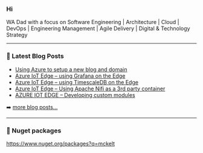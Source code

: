 ### Hi
WA Dad with a focus on Software Engineering | Architecture | Cloud | DevOps | Engineering Management | Agile Delivery | Digital & Technology Strategy

---

[website]: https://mckelt.com
[blog]: http://blog.mckelt.com
[twitter]: https://twitter.com/chris_mckelt
[linkedin]: https://linkedin.com/in/chris_mckelt

### 📕 Latest Blog Posts

<!-- BLOG-POST-LIST:START -->
- [Using Azure to setup a new blog and domain](https://dev.to/chris_mckelt/using-azure-to-setup-a-new-blog-and-domain-4782)
- [Azure IoT Edge – using Grafana on the Edge](https://dev.to/chris_mckelt/azure-iot-edge-using-grafana-on-the-edge-26na)
- [Azure IoT Edge – using TimescaleDB on the Edge](https://dev.to/chris_mckelt/azure-iot-edge-using-timescaledb-on-the-edge-2ec1)
- [Azure IoT Edge – Using Apache Nifi as a 3rd party container](https://dev.to/chris_mckelt/azure-iot-edge-3rd-party-containers-3mi3)
- [AZURE IOT EDGE – Developing custom modules](https://dev.to/chris_mckelt/azure-iot-edge-developing-custom-modules-df3)
<!-- BLOG-POST-LIST:END -->

➡️ [more blog posts...](https://dev.to/chris_mckelt)

---
### 📕 Nuget packages

<https://www.nuget.org/packages?q=mckelt>
